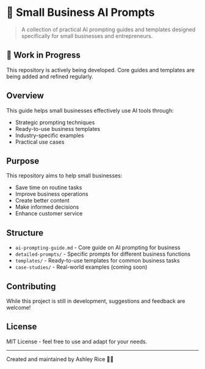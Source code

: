 # 💼 Small Business AI Prompts

> A collection of practical AI prompting guides and templates designed specifically for small businesses and entrepreneurs.

## 🚧 Work in Progress
This repository is actively being developed. Core guides and templates are being added and refined regularly.

## Overview
This guide helps small businesses effectively use AI tools through:
- Strategic prompting techniques
- Ready-to-use business templates
- Industry-specific examples
- Practical use cases

## Purpose
This repository aims to help small businesses:
- Save time on routine tasks
- Improve business operations
- Create better content
- Make informed decisions
- Enhance customer service

## Structure
- `ai-prompting-guide.md` - Core guide on AI prompting for business
- `detailed-prompts/` - Specific prompts for different business functions
- `templates/` - Ready-to-use templates for common business tasks
- `case-studies/` - Real-world examples (coming soon)

## Contributing
While this project is still in development, suggestions and feedback are welcome! 

## License
MIT License - feel free to use and adapt for your needs.

---
Created and maintained by Ashley Rice 👩‍💼
